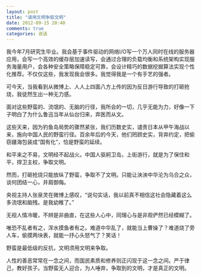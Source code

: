```yaml
---
layout: post
title: "请用文明争取文明"
date: 2012-09-15 20:40
comments: true
categories: 说话
---
```

我今年7月研究生毕业。我会基于事件驱动的网络I/O写一个万人同时在线的服务器应用，会写一个高效的缓存层加速读写，会通过合理的负载均衡和系统架构实现服务海量用户，会各种安全策略保障稳定可靠，会设计精巧的数据挖掘算法实现个性化推荐。不仅仅这些，我发现我会很多。我觉得我是一个有手艺的强者。

可今天，当我看到从微博上、人人上四面八方上传的因为反日游行导致的打砸抢烧，我徒然生出一种无力感。

面对这些野蛮的、流氓的、无脑的行径，我所会的一切，几乎无能为力，好像一下子明白了为什么鲁迅当年从仙台归来，弃医而从文。

这些天来，因为钓鱼岛局势的骤然紧张，我们历数史实，谴责日本从甲午海战以来，施向中国人民的野蛮行径。百余年后的今天，他们罔顾史实，背弃约定，把偷窃疆海包装成“国有化”，恰是野蛮的延续。

和平来之不易，文明经不起战火。中国人驱舸卫岛，上街游行，就是为了保住和平，捍卫主权，争取文明。<!-- more -->

然而，打砸抢烧只能放纵了野蛮，争取不了文明。只能让泱泱中华沦为乌合之众，谈何团结一心，并肩御侮。

央视主持人张泉灵在微博上感叹，“说句实话，我以前真不相信这社会隐藏着这么多流氓和脑残。是我幼稚了。”

无视人情冷暖，不辨是非曲直，在这些人心中，同理心与是非观俨然已经模糊了。

唯恐不乱者有之，浑水摸鱼者有之。难道中华乱了，就能当上曹操了？难道烧了旁人车，偷摸两块表，就能一抒心头怒气了？笑话！

野蛮是最低级的反抗，文明须用文明来争取。

人性的善恶常常在一念之间，而国民素质和修养则正闪现于这一念之间。严于律己，教好孩子。当野蛮无人迎合，为人唾弃，争取到的文明，才是真正的文明。